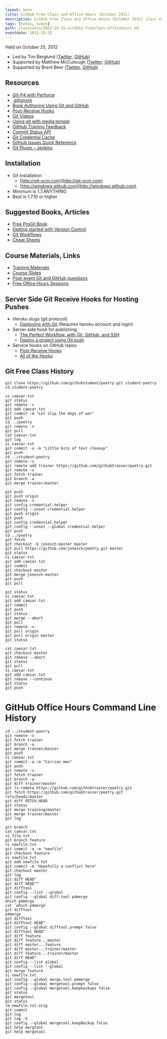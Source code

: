 ```yaml
---
layout: bare
title: GitHub Free Class and Office Hours (October 2012)
description: GitHub Free Class and Office Hours (October 2012) class notes
tags: [notes, event]
path: classnotes/2012-10-25-oct2012-freeclass-officehours.md
eventdate: 2012-10-25
---
```


Held on October 25, 2012

* Led by Tim Berglund ([Twitter](http://twitter.com/tlberglund), [GitHub](https://github.com/tlberglund))
* Supported by Matthew McCullough ([Twitter](http://twitter.com/matthewmccull), [GitHub](https://github.com/matthewmccullough))
* Supported by Brent Beer ([Twitter](http://twitter.com/brntbeer), [GitHub](https://github.com/brntbeer))

## Resources

* [Git-P4 with Perforce](http://answers.perforce.com/articles/KB_Article/Git-P4)
* [.gitignore](https://github.com/github/gitignore)
* [Book Authoring Using Git and GitHub](http://teach.github.com/articles/book-authoring-using-git-and-github/)
* [Post-Receive Hooks](https://help.github.com/articles/post-receive-hooks)
* [Git Videos](http://training.github.com/resources/videos/)
* [Using git with media temple](http://carl-topham.com/theblog/post/using-git-media-temple/)
* [GitHub Training Feedback](https://github.com/githubtraining/feedback/issues?state=open)
* [Commit Status API](https://github.com/blog/1227-commit-status-api)
* [Git Credential Cache](http://teach.github.com/articles/lesson-git-credential-cache/)
* [GitHub Issues Quick Reference](http://teach.github.com/articles/github-issues-cheatsheet/)
* [Git Plugin - Jenkins](https://wiki.jenkins-ci.org/display/JENKINS/Git+Plugin)

## Installation
* Git Installation
    * [http://git-scm.com](http://git-scm.com)
    * [http://windows.github.com](http://windows.github.com)
* Minimum is 1.7.ANYTHING
* Best is 1.7.10 or higher

## Suggested Books, Articles
* [Free ProGit Book](http://git-scm.com/book)
* [Getting started with Version Control](http://teach.github.com/articles/lesson-new-to-version-control/)
* [Git Workflows](https://github.com/zkessin/dvcs-workflows)
* [Cheat Sheets](http://teach.github.com/articles/git-cheatsheets/)

## Course Materials, Links
* [Training Materials](http://teach.github.com)
* [Course Slides](http://teach.github.com/articles/course-slides/)
* [Post-event Git and GitHub questions](https://github.com/githubtraining/feedback/)
* [Free Office Hours Sessions](http://training.github.com/web/free-classes/)

## Server Side Git Receive Hooks for Hosting Pushes
* Heroku slugs (git protocol) 
    * [Deploying with Git](https://devcenter.heroku.com/articles/git) (Requires heroku account and login)
* Server side hook for publishing
    * [The Perfect Workflow, with Git, GitHub, and SSH](http://net.tutsplus.com/tutorials/other/the-perfect-workflow-with-git-github-and-ssh/)
    * [Deploy a project using Git push](http://stackoverflow.com/questions/279169/deploy-a-project-using-git-push)
* Service hooks on GitHub repos
    * [Post-Receive Hooks](https://help.github.com/articles/post-receive-hooks)
    * [All of the Hooks](https://github.com/blog/964-all-of-the-hooks)

## Git Free Class History

    git clone https://github.com/githubstudent/poetry.git student-poetry
    cd student-poetry
    
    vi caesar.txt
    git status
    git remote -v
    git add caesar.txt
    git commit -m "Let slip the dogs of war"
    git push
    cd ../poetry
    git remote -v
    git pull
    cat caesar.txt
    git log
    vi caesar.txt
    git commit -a -m "Little bits of text cleanup"
    git push
    cd ../student-poetry
    git remote -v
    git remote add trainer https://github.com/githubtrainer/poetry.git
    git remote -v
    git fetch trainer
    git branch -a
    git merge trainer/master 
    
    git push
    git push origin
    git remote -v
    git config credential.helper
    git config --unset credential.helper
    git push origin
    git push 
    git config credential.helper
    git config --unset --global credential.helper
    git push 
    cd ../poetry
    git fetch
    git checkout -b jonesch-master master
    git pull https://github.com/jonesch/poetry.git master
    git status
    vi caesar.txt
    git add caesar.txt
    git commit
    git checkout master
    git merge jonesch-master
    git push
    git pull
    
    git status
    vi caesar.txt
    git add caesar.txt
    git commit
    git push
    git status
    git merge --abort
    git pull
    git remote -v
    git pull origin
    git pull origin master
    git status
    
    cat caesar.txt
    git checkout master
    git rebase --abort
    git status
    git pull
    vi caesar.txt
    git add caesar.txt
    git rebase --continue 
    git status
    git push
    
# GitHub Office Hours Command Line History

    cd ../student-poetry
    git remote -v
    git fetch trainer
    git branch -a
    git merge trainer/master
    git push
    vi caesar.txt
    git commit -a -m "Carrion men"
    git push
    git remote -v
    git fetch trainer
    git branch -a
    git diff trainer/master
    git ls-remote https://github.com/githubtrainer/poetry.git
    git fetch https://github.com/githubtrainer/poetry.git refs/heads/master
    git diff FETCH_HEAD
    git status
    git merge training/master
    git merge trainer/master
    git log
    
    git branch
    cat caesar.txt
    vi file.txt
    git branch feature
    vi newfile.txt
    git commit -a -m "newfile"
    git checkout feature
    vi newfile.txt
    git add newfile.txt
    git commit -m "Hopefully a conflict here"
    git checkout master
    git log
    git diff HEAD^
    git diff HEAD^^
    git difftool
    git config --list --global
    git config --global diff.tool p4merge
    which p4merge
    cat `which p4merge`
    git difftool
    p4merge
    git difftool
    git difftool HEAD^
    git config --global difftool.prompt false
    git difftool HEAD^
    git diff feature
    git diff feature...master
    git diff master...feature
    git diff master...trainer/master
    git diff feature...trainer/master
    git diff HEAD^
    git config --list global
    git config --list --global
    git merge feature
    vi newfile.txt
    git config --global merge.tool p4merge
    git config --global mergetool.prompt false
    git config --global mergetool.keepbackups false
    git status
    git mergetool
    git status
    rm newfile.txt.orig
    git commit
    git log
    git log -5
    git config --global mergetool.keepBackup false
    git help mergtool
    git help mergetool
